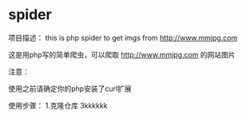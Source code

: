 # spider
项目描述：
this is php spider to get imgs from http://www.mmjpg.com

这是用php写的简单爬虫，可以爬取 http://www.mmjpg.com 的网站图片

注意：

使用之前请确定你的php安装了curl扩展

使用步骤：
1.克隆仓库
3kkkkkk

